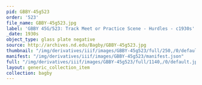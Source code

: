 ```yaml
---
pid: GBBY-45g523
order: '523'
file_name: GBBY-45g523.jpg
label: 'GBBY 45G/523: Track Meet or Practice Scene - Hurdles - c1930s'
_date: 1930s
object_type: glass plate negative
source: http://archives.nd.edu/Bagby/GBBY-45g523.jpg
thumbnail: "/img/derivatives/iiif/images/GBBY-45g523/full/250,/0/default.jpg"
manifest: "/img/derivatives/iiif/images/GBBY-45g523/manifest.json"
full: "/img/derivatives/iiif/images/GBBY-45g523/full/1140,/0/default.jpg"
layout: generic_collection_item
collection: bagby
---
```

